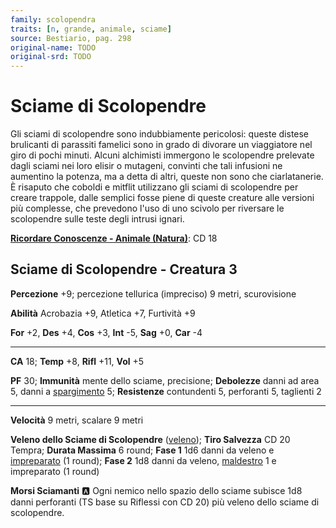 ```yaml
---
family: scolopendra
traits: [n, grande, animale, sciame]
source: Bestiario, pag. 298
original-name: TODO
original-srd: TODO
---
```


# Sciame di Scolopendre

Gli sciami di scolopendre sono indubbiamente pericolosi: queste distese brulicanti di parassiti famelici sono in grado di divorare un viaggiatore nel giro di pochi minuti. Alcuni alchimisti immergono le scolopendre prelevate dagli sciami nei loro elisir o mutageni, convinti che tali infusioni ne aumentino la potenza, ma a detta di altri, queste non sono che ciarlatanerie. È risaputo che coboldi e mitflit utilizzano gli sciami di scolopendre per creare trappole, dalle semplici fosse piene di queste creature alle versioni più complesse, che prevedono l'uso di uno scivolo per riversare le scolopendre sulle teste degli intrusi ignari.

**[Ricordare Conoscenze - Animale (Natura)](/azioni/ricordare-conoscenze)**: CD 18

## Sciame di Scolopendre - Creatura 3

**Percezione** +9; percezione tellurica (impreciso) 9 metri, scurovisione

**Abilità** Acrobazia +9, Atletica +7, Furtività +9

**For** +2, **Des** +4, **Cos** +3, **Int** -5, **Sag** +0, **Car** -4

***

**CA** 18; **Temp** +8, **Rifl** +11, **Vol** +5

**PF** 30; **Immunità** mente dello sciame, precisione; **Debolezze** danni ad area 5, danni a [spargimento](/tratti/spargimento) 5; **Resistenze** contundenti 5, perforanti 5, taglienti 2

***

**Velocità** 9 metri, scalare 9 metri

**Veleno dello Sciame di Scolopendre** ([veleno](/tratti/veleno)); **Tiro Salvezza** CD 20 Tempra; **Durata Massima** 6 round; **Fase 1** 1d6 danni da veleno e [impreparato](/condizioni/impreòparato) (1 round); **Fase 2** 1d8 danni da veleno, [maldestro](/condizioni/maldestro) 1 e impreparato (1 round)

**Morsi Sciamanti** :a: Ogni nemico nello spazio dello sciame subisce 1d8 danni perforanti (TS base su Riflessi con CD 20) più veleno dello sciame di scolopendre.
